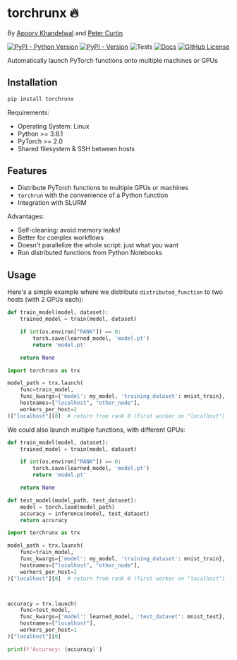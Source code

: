 # torchrunx 🔥

By [Apoorv Khandelwal](http://apoorvkh.com) and [Peter Curtin](https://github.com/pmcurtin)

[![PyPI - Python Version](https://img.shields.io/pypi/pyversions/torchrunx)](https://github.com/apoorvkh/torchrunx/blob/main/pyproject.toml)
[![PyPI - Version](https://img.shields.io/pypi/v/torchrunx)](https://pypi.org/project/torchrunx/)
![Tests](https://img.shields.io/github/actions/workflow/status/apoorvkh/torchrunx/.github%2Fworkflows%2Fmain.yml)
[![Docs](https://readthedocs.org/projects/torchrunx/badge/?version=stable)](https://torchrunx.readthedocs.io)
[![GitHub License](https://img.shields.io/github/license/apoorvkh/torchrunx)](https://github.com/apoorvkh/torchrunx/blob/main/LICENSE)

Automatically launch PyTorch functions onto multiple machines or GPUs

## Installation

```bash
pip install torchrunx
```

Requirements:
- Operating System: Linux
- Python >= 3.8.1
- PyTorch >= 2.0
- Shared filesystem & SSH between hosts

## Features

- Distribute PyTorch functions to multiple GPUs or machines
- `torchrun` with the convenience of a Python function
- Integration with SLURM

Advantages:

- Self-cleaning: avoid memory leaks!
- Better for complex workflows
- Doesn't parallelize the whole script: just what you want
- Run distributed functions from Python Notebooks

## Usage

Here's a simple example where we distribute `distributed_function` to two hosts (with 2 GPUs each):

```python
def train_model(model, dataset):
    trained_model = train(model, dataset)

    if int(os.environ["RANK"]) == 0:
        torch.save(learned_model, 'model.pt')
        return 'model.pt'

    return None
```

```python
import torchrunx as trx

model_path = trx.launch(
    func=train_model,
    func_kwargs={'model': my_model, 'training_dataset': mnist_train},
    hostnames=["localhost", "other_node"],
    workers_per_host=2
)["localhost"][0]  # return from rank 0 (first worker on "localhost")
```

We could also launch multiple functions, with different GPUs:

```python
def train_model(model, dataset):
    trained_model = train(model, dataset)

    if int(os.environ["RANK"]) == 0:
        torch.save(learned_model, 'model.pt')
        return 'model.pt'

    return None

def test_model(model_path, test_dataset):
    model = torch.load(model_path)
    accuracy = inference(model, test_dataset)
    return accuracy
```

```python
import torchrunx as trx

model_path = trx.launch(
    func=train_model,
    func_kwargs={'model': my_model, 'training_dataset': mnist_train},
    hostnames=["localhost", "other_node"],
    workers_per_host=2
)["localhost"][0]  # return from rank 0 (first worker on "localhost")



accuracy = trx.launch(
    func=test_model,
    func_kwargs={'model': learned_model, 'test_dataset': mnist_test},
    hostnames=["localhost"],
    workers_per_host=1
)["localhost"][0]

print(f'Accuracy: {accuracy}')
```